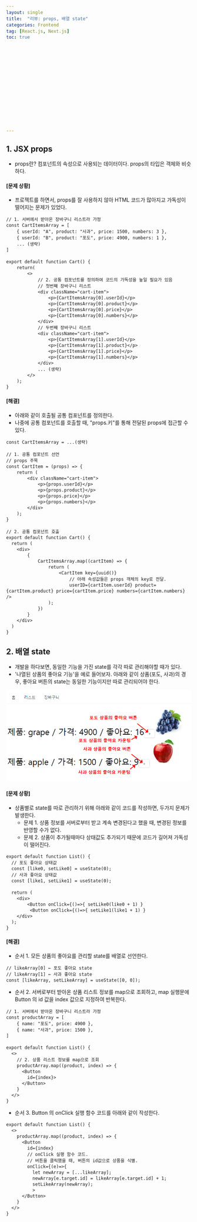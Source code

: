 ```yaml
---
layout: single
title:  "리뷰: props, 배열 state"
categories: Frontend
tag: [React.js, Next.js]
toc: true 














---
```




## 1. JSX props

- props란? 컴포넌트의 속성으로 사용되는 데이터이다. props의 타입은 객체와 비슷하다.

#### [문제 상황]

- 프로젝트를 하면서, props를 잘 사용하지 않아 HTML 코드가 많아지고 가독성이 떨어지는 문제가 있었다.

```react
// 1. 서버에서 받아온 장바구니 리스트라 가정
const CartItemsArray = [
    { userId: "A", product: "사과", price: 1500, numbers: 3 },
    { userId: "B", product: "포도", price: 4900, numbers: 1 },
    ... (생략)
]

export default function Cart() {
    return(
        <>
        	// 2. 공통 컴포넌트를 정의하여 코드의 가독성을 높일 필요가 있음
        	// 첫번째 장바구니 리스트
            <div className="cart-item">
                <p>{CartItemsArray[0].userId}</p>
                <p>{CartItemsArray[0].product}</p>
                <p>{CartItemsArray[0].price}</p>
                <p>{CartItemsArray[0].numbers}</p>
            </div>
            // 두번째 장바구니 리스트
            <div className="cart-item">
                <p>{CartItemsArray[1].userId}</p>
                <p>{CartItemsArray[1].product}</p>
                <p>{CartItemsArray[1].price}</p>
                <p>{CartItemsArray[1].numbers}</p>
            </div>
        	... (생략)
    	</>
    );
}
```



#### [해결]

- 아래와 같이 호출될 공통 컴포넌트를 정의한다.
- 나중에 공통 컴포넌트를 호출할 때, "props.키"를 통해 전달된 props에 접근할 수 있다.

```react
const CartItemsArray = ...(생략)

// 1. 공통 컴포넌트 선언
// props 주목
const CartItem = (props) => {
    return (
        <div className="cart-item">
            <p>{props.userId}</p>
            <p>{props.product}</p>
            <p>{props.price}</p>
            <p>{props.numbers}</p>
        </div>
    );
}

// 2. 공통 컴포넌트 호출
export default function Cart() {
  return (
    <div>
        {
            CartItemsArray.map((cartItem) => {
                return (
                    <CartItem key={uuid()} 
                        // 아래 속성값들은 props 객체의 key로 전달.
                        userID={cartItem.userId} product={cartItem.product} price={cartItem.price} numbers={cartItem.numbers} />
                );                
            })
        }
    </div>
  )
}
```









## 2. 배열 state

- 개발을 하다보면, 동일한 기능을 가진 state를 각각 따로 관리해야할 때가 있다. 
- '나열된 상품의 좋아요 기능'을 예로 들어보자. 아래와 같이 상품(포도, 사과)의 경우, 좋아요 버튼의 state는 동일한 기능이지만 따로 관리되어야 한다.

![image-20230418133517572](../images/2023-04-18-a10/image-20230418133517572.png)



#### [문제 상황]

- 상품별로 state를 따로 관리하기 위해 아래와 같이 코드를 작성하면, 두가지 문제가 발생한다.
  - 문제 1. 상품 정보를 서버로부터 받고 계속 변경된다고 했을 때, 변경된 정보를 반영할 수가 없다.
  - 문제 2. 상품이 추가될때마다 상태값도 추가되기 때문에 코드가 길어져 가독성이 떨어진다.

```react
export default function List() {
  // 포도 좋아요 상태값
  const [like0, setLike0] = useState(0);
  // 사과 좋아요 상태값
  const [like1, setLike1] = useState(0);

  return (
	<div>
		<Button onClick={()=>{ setLike0(like0 + 1) } 
         <Button onClick={()=>{ setLike1(like1 + 1) }
	</div>
  );
}
```





#### [해결]

- 순서 1. 모든 상품의 좋아요를 관리할 state를 배열로 선언한다.

```react
// likeArray[0] ← 포도 좋아요 state
// likeArray[1] ← 사과 좋아요 state
const [likeArray, setLikeArray] = useState([0, 0]);
```





- 순서 2. 서버로부터 받아온 상품 리스트 정보를 map으로 조회하고, map 실행문에 Button 의 id 값을 index 값으로 지정하여 반복한다.

```react
// 1. 서버에서 받아온 장바구니 리스트라 가정
const productArray = [
    { name: "포도", price: 4900 },
    { name: "사과", price: 1500 },
]

export default function List() {
  <>
    // 2. 상품 리스트 정보를 map으로 조회
    productArray.map((product, index) => { 
      <Button
        id={index}>
      </Button>
    }
  </>
}
```





- 순서 3. Button 의 onClick 실행 함수 코드를 아래와 같이 작성한다.

```react
export default function List() {
  <>
    productArray.map((product, index) => { 
      <Button
        id={index}
        // onClick 실행 함수 코드.
        // 버튼을 클릭했을 때, 버튼의 id값으로 상품을 식별.
        onClick={(e)=>{
          let newArray = [...likeArray];
          newArray[e.target.id] = likeArray[e.target.id] + 1;
          setLikeArray(newArray);
          >
      </Button>
    }
  </>
}
```

